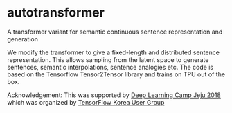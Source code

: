 # autotransformer
A transformer variant for semantic continuous sentence representation and generation

We modify the transformer to give a fixed-length and distributed sentence representation.
This allows sampling from the latent space to generate sentences, semantic interpolations, sentence analogies etc.
The code is based on the Tensorflow Tensor2Tensor library and trains on TPU out of the box.

Acknowledgement:
This was supported by [Deep Learning Camp Jeju 2018](http://jeju.dlcamp.org/2018/) which was organized by [TensorFlow Korea User Group](https://facebook.com/groups/TensorFlowKR/)
